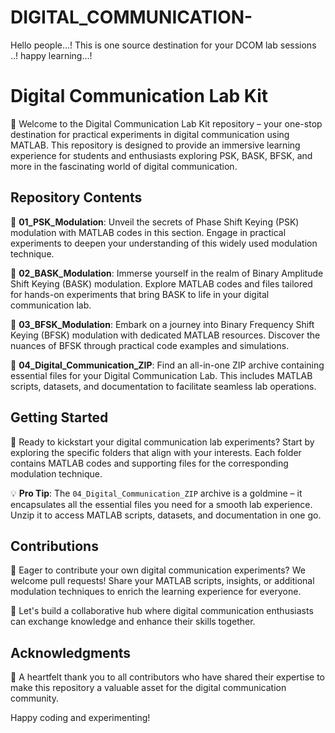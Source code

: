# DIGITAL_COMMUNICATION-

Hello people...!
This is one source destination for your DCOM lab sessions ..!
happy learning...!

# Digital Communication Lab Kit

📡 Welcome to the Digital Communication Lab Kit repository – your one-stop destination for practical experiments in digital communication using MATLAB. This repository is designed to provide an immersive learning experience for students and enthusiasts exploring PSK, BASK, BFSK, and more in the fascinating world of digital communication.

## Repository Contents

📂 **01_PSK_Modulation**: Unveil the secrets of Phase Shift Keying (PSK) modulation with MATLAB codes in this section. Engage in practical experiments to deepen your understanding of this widely used modulation technique.

📂 **02_BASK_Modulation**: Immerse yourself in the realm of Binary Amplitude Shift Keying (BASK) modulation. Explore MATLAB codes and files tailored for hands-on experiments that bring BASK to life in your digital communication lab.

📂 **03_BFSK_Modulation**: Embark on a journey into Binary Frequency Shift Keying (BFSK) modulation with dedicated MATLAB resources. Discover the nuances of BFSK through practical code examples and simulations.

📂 **04_Digital_Communication_ZIP**: Find an all-in-one ZIP archive containing essential files for your Digital Communication Lab. This includes MATLAB scripts, datasets, and documentation to facilitate seamless lab operations.

## Getting Started

🚀 Ready to kickstart your digital communication lab experiments? Start by exploring the specific folders that align with your interests. Each folder contains MATLAB codes and supporting files for the corresponding modulation technique.

💡 **Pro Tip**: The `04_Digital_Communication_ZIP` archive is a goldmine – it encapsulates all the essential files you need for a smooth lab experience. Unzip it to access MATLAB scripts, datasets, and documentation in one go.

## Contributions

🌟 Eager to contribute your own digital communication experiments? We welcome pull requests! Share your MATLAB scripts, insights, or additional modulation techniques to enrich the learning experience for everyone.

🎉 Let's build a collaborative hub where digital communication enthusiasts can exchange knowledge and enhance their skills together.

## Acknowledgments

🙏 A heartfelt thank you to all contributors who have shared their expertise to make this repository a valuable asset for the digital communication community.

Happy coding and experimenting!

